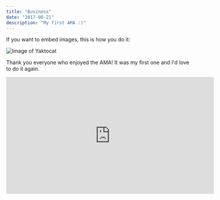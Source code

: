 ```yaml
---
title: "Business"
date: "2017-08-21"
description: "My first AMA :)"
---
```


If you want to embed images, this is how you do it:

![Image of Yaktocat](https://trello-backgrounds.s3.amazonaws.com/SharedBackground/480x480/1413714ba3ce3a062cacb0512a5d5880/photo-1475694867812-f82b8696d610.jpg)

Thank you everyone who enjoyed the AMA! It was my first one and I'd love to do it again. 

<iframe width="560" height="315" src="https://www.youtube.com/embed/DXJO3AraeMQ" frameborder="0" allow="accelerometer; autoplay; encrypted-media; gyroscope; picture-in-picture" allowfullscreen></iframe>

